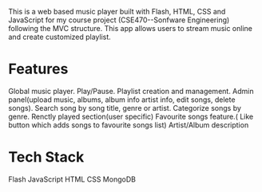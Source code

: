 This is a web based music player built with Flash, HTML, CSS and JavaScript for my course project (CSE470--Sonfware Engineering) following the MVC structure. This app allows users to stream music online and create customized playlist.

# Features
Global music player.
Play/Pause.
Playlist creation and management.
Admin panel(upload music, albums, album info artist info, edit songs, delete songs).
Search song by song title, genre or artist.
Categorize songs by genre.
Renctly played section(user specific)
Favourite songs feature.( Like button which adds songs to favourite songs list)
Artist/Album description

# Tech Stack
Flash
JavaScript
HTML
CSS
MongoDB
